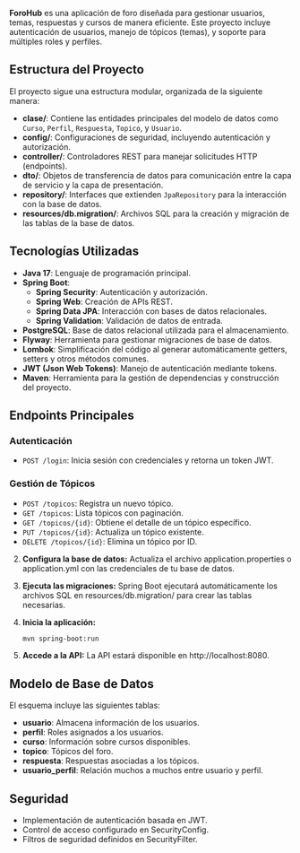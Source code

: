

**ForoHub** es una aplicación de foro diseñada para gestionar usuarios, temas, respuestas y cursos de manera eficiente. Este proyecto incluye autenticación de usuarios, manejo de tópicos (temas), y soporte para múltiples roles y perfiles.

## Estructura del Proyecto

El proyecto sigue una estructura modular, organizada de la siguiente manera:

- **clase/**: Contiene las entidades principales del modelo de datos como `Curso`, `Perfil`, `Respuesta`, `Topico`, y `Usuario`.
- **config/**: Configuraciones de seguridad, incluyendo autenticación y autorización.
- **controller/**: Controladores REST para manejar solicitudes HTTP (endpoints).
- **dto/**: Objetos de transferencia de datos para comunicación entre la capa de servicio y la capa de presentación.
- **repository/**: Interfaces que extienden `JpaRepository` para la interacción con la base de datos.
- **resources/db.migration/**: Archivos SQL para la creación y migración de las tablas de la base de datos.

## Tecnologías Utilizadas

- **Java 17**: Lenguaje de programación principal.
- **Spring Boot**:
    - **Spring Security**: Autenticación y autorización.
    - **Spring Web**: Creación de APIs REST.
    - **Spring Data JPA**: Interacción con bases de datos relacionales.
    - **Spring Validation**: Validación de datos de entrada.
- **PostgreSQL**: Base de datos relacional utilizada para el almacenamiento.
- **Flyway**: Herramienta para gestionar migraciones de base de datos.
- **Lombok**: Simplificación del código al generar automáticamente getters, setters y otros métodos comunes.
- **JWT (Json Web Tokens)**: Manejo de autenticación mediante tokens.
- **Maven**: Herramienta para la gestión de dependencias y construcción del proyecto.

## Endpoints Principales

### Autenticación
- `POST /login`: Inicia sesión con credenciales y retorna un token JWT.

### Gestión de Tópicos
- `POST /topicos`: Registra un nuevo tópico.
- `GET /topicos`: Lista tópicos con paginación.
- `GET /topicos/{id}`: Obtiene el detalle de un tópico específico.
- `PUT /topicos/{id}`: Actualiza un tópico existente.
- `DELETE /topicos/{id}`: Elimina un tópico por ID.


2. **Configura la base de datos:** 
    Actualiza el archivo application.properties o application.yml con las credenciales de tu base de datos.

3. **Ejecuta las migraciones:** 
   Spring Boot ejecutará automáticamente los archivos SQL en resources/db.migration/ para crear las tablas necesarias.

4. **Inicia la aplicación:**
    ```bash
    mvn spring-boot:run
    ```
5. **Accede a la API:** 
    La API estará disponible en http://localhost:8080.

## Modelo de Base de Datos

El esquema incluye las siguientes tablas:



- **usuario**: Almacena información de los usuarios.
- **perfil**: Roles asignados a los usuarios.
- **curso**: Información sobre cursos disponibles.
- **topico**: Tópicos del foro.
- **respuesta**: Respuestas asociadas a los tópicos.
- **usuario_perfil**: Relación muchos a muchos entre usuario y perfil.

## Seguridad
- Implementación de autenticación basada en JWT.
- Control de acceso configurado en SecurityConfig.
- Filtros de seguridad definidos en SecurityFilter.



